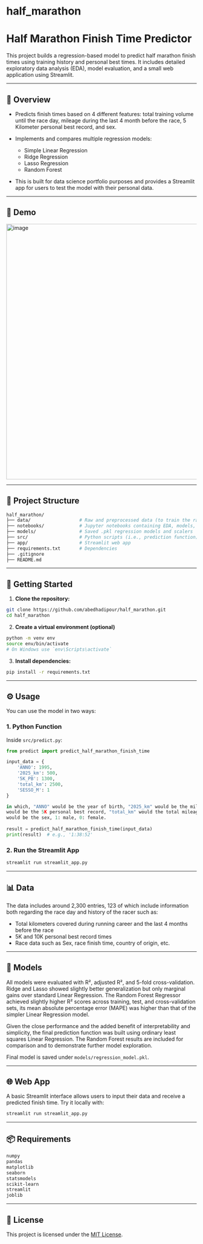 # half_marathon


# Half Marathon Finish Time Predictor

This project builds a regression-based model to predict half marathon finish times using training history and personal best times. It includes detailed exploratory data analysis (EDA), model evaluation, and a small web application using Streamlit.

---

## 📌 Overview

- Predicts finish times based on 4 different features: total training volume until the race day, mileage during the last 4 month before the race, 5 Kilometer personal best record, and sex.

- Implements and compares multiple regression models:
  - Simple Linear Regression
  - Ridge Regression
  - Lasso Regression
  - Random Forest
  
- This is built for data science portfolio purposes and provides a Streamlit app for users to test the model with their personal data.

---

## 🚀 Demo

<img width="730" height="676" alt="image" src="https://github.com/user-attachments/assets/b68923e1-2e16-4099-a446-cabfa45d394e" />


---

## 📁 Project Structure

```bash
half_marathon/
├── data/                  # Raw and preprocessed data (to train the random forest model)
├── notebooks/             # Jupyter notebooks containing EDA, models, plots, comparisons, etc.,
├── models/                # Saved .pkl regression models and scalers
├── src/                   # Python scripts (i.e., prediction function)
├── app/                   # Streamlit web app
├── requirements.txt       # Dependencies
├── .gitignore
├── README.md
```

---

## 🧪 Getting Started

1. **Clone the repository:**

```bash
git clone https://github.com/abedhadipour/half_marathon.git
cd half_marathon
```

2. **Create a virtual environment (optional)**

```bash
python -m venv env
source env/bin/activate
# On Windows use `env\Scripts\activate`
```

3. **Install dependencies:**

```bash
pip install -r requirements.txt
```

---

## ⚙️ Usage

You can use the model in two ways:

### 1. Python Function

Inside `src/predict.py`:

```python
from predict import predict_half_marathon_finish_time

input_data = {
    'ANNO': 1995,
    '2025_km': 500,
    '5K_PB': 1300,
    'total_km': 2500,
    'SESSO_M': 1
}

in which, "ANNO" would be the year of birth, "2025_km" would be the mileage in the last 4 months before the race, "5K_PB"
would be the 5K personal best record, "total_km" would the total mileage covered in the whole running career, and "SESSO_M"
would be the sex, 1: male, 0: female.
 
result = predict_half_marathon_finish_time(input_data)
print(result)  # e.g., '1:38:52'
```

### 2. Run the Streamlit App

```bash
streamlit run streamlit_app.py
```

---

## 📊 Data

The data includes around 2,300 entries, 123 of which include information both regarding the race day and history of the racer such as:

- Total kilometers covered during running career and the last 4 months before the race
- 5K and 10K personal best record times
- Race data such as Sex, race finish time, country of origin, etc.

---

## 🤖 Models

All models were evaluated with R², adjusted R², and 5-fold cross-validation. Ridge and Lasso showed slightly better generalization but only marginal gains over standard Linear Regression. The Random Forest Regressor achieved slightly higher R² scores across training, test, and cross-validation sets, its mean absolute percentage error (MAPE) was higher than that of the simpler Linear Regression model.

Given the close performance and the added benefit of interpretability and simplicity, the final prediction function was built using ordinary least squares Linear Regression. The Random Forest results are included for comparison and to demonstrate further model exploration. 

Final model is saved under `models/regression_model.pkl`.

---

## 🌐 Web App

A basic Streamlit interface allows users to input their data and receive a predicted finish time. Try it locally with:

```bash
streamlit run streamlit_app.py
```

---

## 📦 Requirements

```txt
numpy
pandas
matplotlib
seaborn
statsmodels
scikit-learn
streamlit
joblib
```

---

## 📝 License

This project is licensed under the [MIT License](LICENSE).
